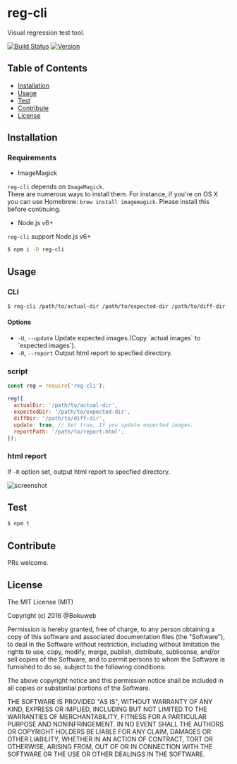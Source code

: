 # reg-cli

Visual regression test tool.

[![Build Status](https://img.shields.io/travis/bokuweb/reg-cli.svg?style=flat-square)](https://travis-ci.org/bokuweb/reg-cli)
[![Version](https://img.shields.io/npm/v/reg-cli.svg?style=flat-square)](https://www.npmjs.com/package/reg-cli)

## Table of Contents

- [Installation](#installation)
- [Usage](#usage)
- [Test](#test)
- [Contribute](#contribute)
- [License](#license)

## Installation
 
### Requirements

- ImageMagick

`reg-cli` depends on `ImageMagick`.   
There are numerous ways to install them. For instance, if you're on OS X you can use Homebrew: `brew install imagemagick`. Please install this before continuing.
 
 - Node.js v6+
 
`reg-cli` support Node.js v6+ 
 
``` sh
$ npm i -D reg-cli
```

## Usage

### CLI

``` sh
$ reg-cli /path/to/actual-dir /path/to/expected-dir /path/to/diff-dir -R ./report.html
```

####  Options

  * `-U`, `--update` Update expected images.(Copy \`actual images\` to \`expected images\`).
  * `-R`, `--report` Output html report to specfied directory.

### script

``` javascript
const reg = require('reg-cli');

reg({
  actualDir: '/path/to/actual-dir',
  expectedDir: '/path/to/expected-dir',
  diffDir: '/path/to/diff-dir',
  update: true, // Set true, If you update expected images.
  reportPath: '/path/to/report.html',
});
```

### html report

If `-R` option set, output html report to specfied directory.

![screenshot](https://github.com/bokuweb/reg-cli/blob/master/docs/screenshot.png?raw=true)


## Test

``` sh
$ npm t 
```

## Contribute

PRs welcome.

## License

The MIT License (MIT)

Copyright (c) 2016 @Bokuweb

Permission is hereby granted, free of charge, to any person obtaining a copy of this software and associated documentation files (the "Software"), to deal in the Software without restriction, including without limitation the rights to use, copy, modify, merge, publish, distribute, sublicense, and/or sell copies of the Software, and to permit persons to whom the Software is furnished to do so, subject to the following conditions:

The above copyright notice and this permission notice shall be included in all copies or substantial portions of the Software.

THE SOFTWARE IS PROVIDED "AS IS", WITHOUT WARRANTY OF ANY KIND, EXPRESS OR IMPLIED, INCLUDING BUT NOT LIMITED TO THE WARRANTIES OF MERCHANTABILITY, FITNESS FOR A PARTICULAR PURPOSE AND NONINFRINGEMENT. IN NO EVENT SHALL THE AUTHORS OR COPYRIGHT HOLDERS BE LIABLE FOR ANY CLAIM, DAMAGES OR OTHER LIABILITY, WHETHER IN AN ACTION OF CONTRACT, TORT OR OTHERWISE, ARISING FROM, OUT OF OR IN CONNECTION WITH THE SOFTWARE OR THE USE OR OTHER DEALINGS IN THE SOFTWARE.

